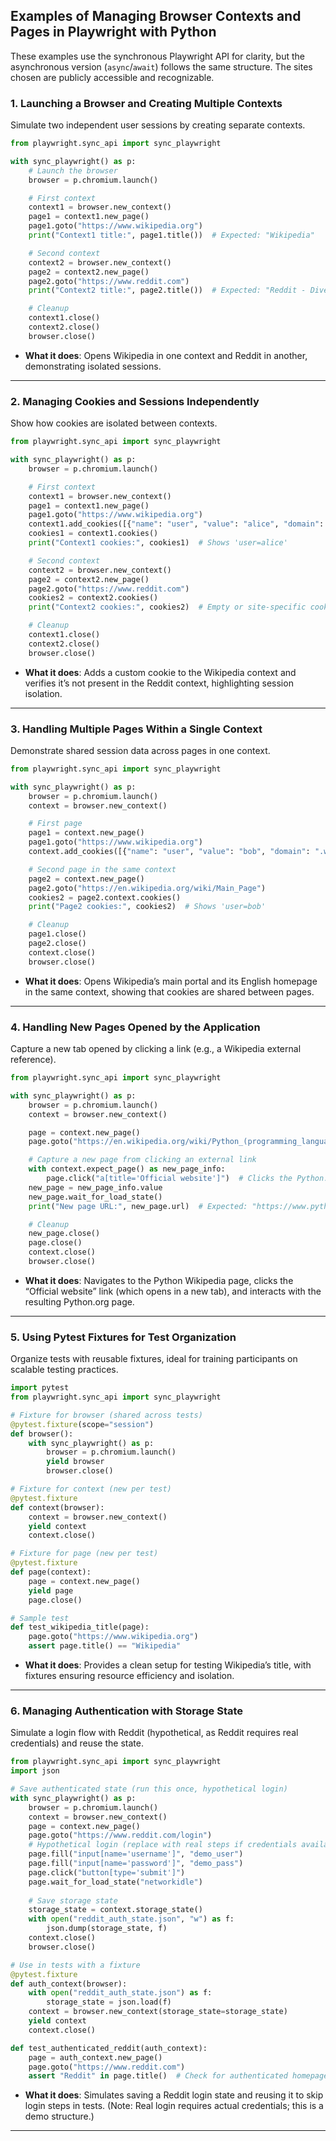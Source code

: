 

## **Examples of Managing Browser Contexts and Pages in Playwright with Python**

These examples use the synchronous Playwright API for clarity, but the asynchronous version (`async`/`await`) follows the same structure. The sites chosen are publicly accessible and recognizable.

### **1. Launching a Browser and Creating Multiple Contexts**
Simulate two independent user sessions by creating separate contexts.

```python
from playwright.sync_api import sync_playwright

with sync_playwright() as p:
    # Launch the browser
    browser = p.chromium.launch()

    # First context
    context1 = browser.new_context()
    page1 = context1.new_page()
    page1.goto("https://www.wikipedia.org")
    print("Context1 title:", page1.title())  # Expected: "Wikipedia"

    # Second context
    context2 = browser.new_context()
    page2 = context2.new_page()
    page2.goto("https://www.reddit.com")
    print("Context2 title:", page2.title())  # Expected: "Reddit - Dive into anything"

    # Cleanup
    context1.close()
    context2.close()
    browser.close()
```

- **What it does**: Opens Wikipedia in one context and Reddit in another, demonstrating isolated sessions.

---

### **2. Managing Cookies and Sessions Independently**
Show how cookies are isolated between contexts.

```python
from playwright.sync_api import sync_playwright

with sync_playwright() as p:
    browser = p.chromium.launch()

    # First context
    context1 = browser.new_context()
    page1 = context1.new_page()
    page1.goto("https://www.wikipedia.org")
    context1.add_cookies([{"name": "user", "value": "alice", "domain": ".wikipedia.org", "path": "/"}])
    cookies1 = context1.cookies()
    print("Context1 cookies:", cookies1)  # Shows 'user=alice'

    # Second context
    context2 = browser.new_context()
    page2 = context2.new_page()
    page2.goto("https://www.reddit.com")
    cookies2 = context2.cookies()
    print("Context2 cookies:", cookies2)  # Empty or site-specific cookies only

    # Cleanup
    context1.close()
    context2.close()
    browser.close()
```

- **What it does**: Adds a custom cookie to the Wikipedia context and verifies it’s not present in the Reddit context, highlighting session isolation.

---

### **3. Handling Multiple Pages Within a Single Context**
Demonstrate shared session data across pages in one context.

```python
from playwright.sync_api import sync_playwright

with sync_playwright() as p:
    browser = p.chromium.launch()
    context = browser.new_context()

    # First page
    page1 = context.new_page()
    page1.goto("https://www.wikipedia.org")
    context.add_cookies([{"name": "user", "value": "bob", "domain": ".wikipedia.org", "path": "/"}])

    # Second page in the same context
    page2 = context.new_page()
    page2.goto("https://en.wikipedia.org/wiki/Main_Page")
    cookies2 = page2.context.cookies()
    print("Page2 cookies:", cookies2)  # Shows 'user=bob'

    # Cleanup
    page1.close()
    page2.close()
    context.close()
    browser.close()
```

- **What it does**: Opens Wikipedia’s main portal and its English homepage in the same context, showing that cookies are shared between pages.

---

### **4. Handling New Pages Opened by the Application**
Capture a new tab opened by clicking a link (e.g., a Wikipedia external reference).

```python
from playwright.sync_api import sync_playwright

with sync_playwright() as p:
    browser = p.chromium.launch()
    context = browser.new_context()

    page = context.new_page()
    page.goto("https://en.wikipedia.org/wiki/Python_(programming_language)")

    # Capture a new page from clicking an external link
    with context.expect_page() as new_page_info:
        page.click("a[title='Official website']")  # Clicks the Python.org link
    new_page = new_page_info.value
    new_page.wait_for_load_state()
    print("New page URL:", new_page.url)  # Expected: "https://www.python.org/"

    # Cleanup
    new_page.close()
    page.close()
    context.close()
    browser.close()
```

- **What it does**: Navigates to the Python Wikipedia page, clicks the “Official website” link (which opens in a new tab), and interacts with the resulting Python.org page.

---

### **5. Using Pytest Fixtures for Test Organization**
Organize tests with reusable fixtures, ideal for training participants on scalable testing practices.

```python
import pytest
from playwright.sync_api import sync_playwright

# Fixture for browser (shared across tests)
@pytest.fixture(scope="session")
def browser():
    with sync_playwright() as p:
        browser = p.chromium.launch()
        yield browser
        browser.close()

# Fixture for context (new per test)
@pytest.fixture
def context(browser):
    context = browser.new_context()
    yield context
    context.close()

# Fixture for page (new per test)
@pytest.fixture
def page(context):
    page = context.new_page()
    yield page
    page.close()

# Sample test
def test_wikipedia_title(page):
    page.goto("https://www.wikipedia.org")
    assert page.title() == "Wikipedia"
```

- **What it does**: Provides a clean setup for testing Wikipedia’s title, with fixtures ensuring resource efficiency and isolation.

---

### **6. Managing Authentication with Storage State**
Simulate a login flow with Reddit (hypothetical, as Reddit requires real credentials) and reuse the state.

```python
from playwright.sync_api import sync_playwright
import json

# Save authenticated state (run this once, hypothetical login)
with sync_playwright() as p:
    browser = p.chromium.launch()
    context = browser.new_context()
    page = context.new_page()
    page.goto("https://www.reddit.com/login")
    # Hypothetical login (replace with real steps if credentials available)
    page.fill("input[name='username']", "demo_user")
    page.fill("input[name='password']", "demo_pass")
    page.click("button[type='submit']")
    page.wait_for_load_state("networkidle")
    
    # Save storage state
    storage_state = context.storage_state()
    with open("reddit_auth_state.json", "w") as f:
        json.dump(storage_state, f)
    context.close()
    browser.close()

# Use in tests with a fixture
@pytest.fixture
def auth_context(browser):
    with open("reddit_auth_state.json") as f:
        storage_state = json.load(f)
    context = browser.new_context(storage_state=storage_state)
    yield context
    context.close()

def test_authenticated_reddit(auth_context):
    page = auth_context.new_page()
    page.goto("https://www.reddit.com")
    assert "Reddit" in page.title()  # Check for authenticated homepage
```

- **What it does**: Simulates saving a Reddit login state and reusing it to skip login steps in tests. (Note: Real login requires actual credentials; this is a demo structure.)

---

